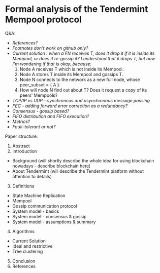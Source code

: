# Formal analysis of the Tendermint Mempool protocol

Q&A:
- *References?*
- *Footnotes don't work on github only?*
- *Current solution : when a FN receives T, does it drop it if it is inside its Mempool, or does it re-gossip it? I understood that it drops T, but now I'm wondering if that is okay, because:*
  1. Node A receives T which is not inside its Mempool.
  2. Node A stores T inside its Mempool and gossips T.
  3. Node N connects to the network as a new full node, whose peer_subset = { A }.
  4. How will node N find out about T? Does it request a copy of its peers' Mempools?
- *TCP/IP vs UDP - synchronous and asynchronous message passing*
- *FEC - adding forward error correction as a redundancy?*
- *Consensus - gossip based?*
- *FIFO distribution and FIFO execution?*
- *Metrics?*
- *Fault-tolerant or not?*

Paper structure:
1. Abstract
2. Introduction
* Background (will shortly describe the whole idea for using blockchain nowadays - describe blockchain here)
* About Tendermint (will describe the Tendermint platform without attention to details)
3. Definitions
* State Machine Replication
* Mempool
* Gossip communication protocol
* System model - basics
* System model - consensus & gossip
* System model - assumptions & summary
4. Algorithms
* Current Solution
* Ideal and restrictive
* Tree clustering

5. Conclusion
6. References
